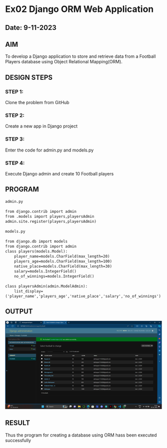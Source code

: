 # Ex02 Django ORM Web Application
## Date: 9-11-2023

## AIM
To develop a Django application to store and retrieve data from a Football Players database using Object Relational Mapping(ORM).

## DESIGN STEPS

### STEP 1:
Clone the problem from GitHub

### STEP 2:
Create a new app in Django project

### STEP 3:
Enter the code for admin.py and models.py

### STEP 4:
Execute Django admin and create 10 Football players

## PROGRAM
```
admin.py

from django.contrib import admin
from .models import players,playersAdmin
admin.site.register(players,playersAdmin)

models.py

from django.db import models
from django.contrib import admin
class players(models.Model):
    player_name=models.CharField(max_length=20)
    players_age=models.CharField(max_length=100)
    native_place=models.CharField(max_length=30)
    salary=models.IntegerField()
    no_of_winnings=models.IntegerField()

class playersAdmin(admin.ModelAdmin):
    list_display=('player_name','players_age','native_place','salary','no_of_winnings')
```
## OUTPUT

![Alt text](<Screenshot 2024-01-02 212305.png>)

## RESULT
Thus the program for creating a database using ORM hass been executed successfully
